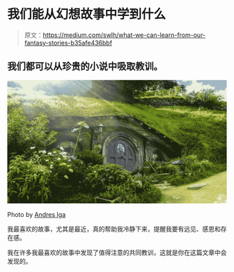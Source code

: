# 我们能从幻想故事中学到什么

> 原文：<https://medium.com/swlh/what-we-can-learn-from-our-fantasy-stories-b35afe436bbf>

## 我们都可以从珍贵的小说中吸取教训。

![](img/7576942eae276fa515d26491fa896e1e.png)

Photo by [Andres Iga](https://unsplash.com/@andresiga?utm_source=unsplash&utm_medium=referral&utm_content=creditCopyText)

我最喜欢的故事，尤其是最近，真的帮助我冷静下来，提醒我要有远见、感恩和存在感。

我在许多我最喜欢的故事中发现了值得注意的共同教训，这就是你在这篇文章中会发现的。
